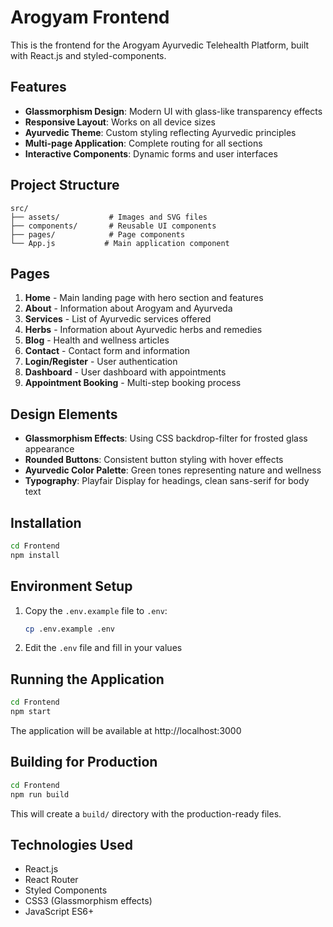 # Arogyam Frontend

This is the frontend for the Arogyam Ayurvedic Telehealth Platform, built with React.js and styled-components.

## Features

- **Glassmorphism Design**: Modern UI with glass-like transparency effects
- **Responsive Layout**: Works on all device sizes
- **Ayurvedic Theme**: Custom styling reflecting Ayurvedic principles
- **Multi-page Application**: Complete routing for all sections
- **Interactive Components**: Dynamic forms and user interfaces

## Project Structure

```
src/
├── assets/           # Images and SVG files
├── components/       # Reusable UI components
├── pages/            # Page components
└── App.js           # Main application component
```

## Pages

1. **Home** - Main landing page with hero section and features
2. **About** - Information about Arogyam and Ayurveda
3. **Services** - List of Ayurvedic services offered
4. **Herbs** - Information about Ayurvedic herbs and remedies
5. **Blog** - Health and wellness articles
6. **Contact** - Contact form and information
7. **Login/Register** - User authentication
8. **Dashboard** - User dashboard with appointments
9. **Appointment Booking** - Multi-step booking process

## Design Elements

- **Glassmorphism Effects**: Using CSS backdrop-filter for frosted glass appearance
- **Rounded Buttons**: Consistent button styling with hover effects
- **Ayurvedic Color Palette**: Green tones representing nature and wellness
- **Typography**: Playfair Display for headings, clean sans-serif for body text

## Installation

```bash
cd Frontend
npm install
```

## Environment Setup

1. Copy the `.env.example` file to `.env`:
   ```bash
   cp .env.example .env
   ```
2. Edit the `.env` file and fill in your values

## Running the Application

```bash
cd Frontend
npm start
```

The application will be available at http://localhost:3000

## Building for Production

```bash
cd Frontend
npm run build
```

This will create a `build/` directory with the production-ready files.

## Technologies Used

- React.js
- React Router
- Styled Components
- CSS3 (Glassmorphism effects)
- JavaScript ES6+